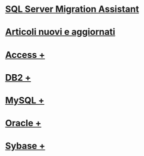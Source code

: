 # [SQL Server Migration Assistant](sql-server-migration-assistant.md)
# [Articoli nuovi e aggiornati](new-updated-ssma.md)

# [Access +](../ssma/access/installing-sql-server-migration-assistant-for-access-accesstosql.md)
# [DB2 +](../ssma/db2/installing-ssma-for-db2-db2tosql.md)
# [MySQL +](../ssma/mysql/installing-ssma-for-mysql-mysqltosql.md)
# [Oracle +](../ssma/oracle/installing-ssma-for-oracle-oracletosql.md)
# [Sybase +](../ssma/sybase/installing-ssma-for-sybase-sybasetosql.md)
